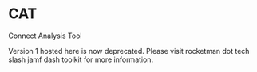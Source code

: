 # CAT
Connect Analysis Tool

Version 1 hosted here is now deprecated. Please visit rocketman dot tech slash jamf dash toolkit for more information.
